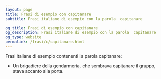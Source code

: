 ```yaml
---
layout: page
title: Frasi di esempio con capitanare 
subtitle: Frasi italiane di esempio con la parola  capitanare

og_title: Frasi di esempio con capitanare 
og_description: Frasi italiane di esempio con la parola  capitanare
og_type: website
permalink: /frasi/c/capitanare.html
---
```


Frasi italiane di esempio contenenti la parola capitanare:


- Un brigadiere della gendarmeria, che sembrava capitanare il gruppo, stava accanto alla porta.
